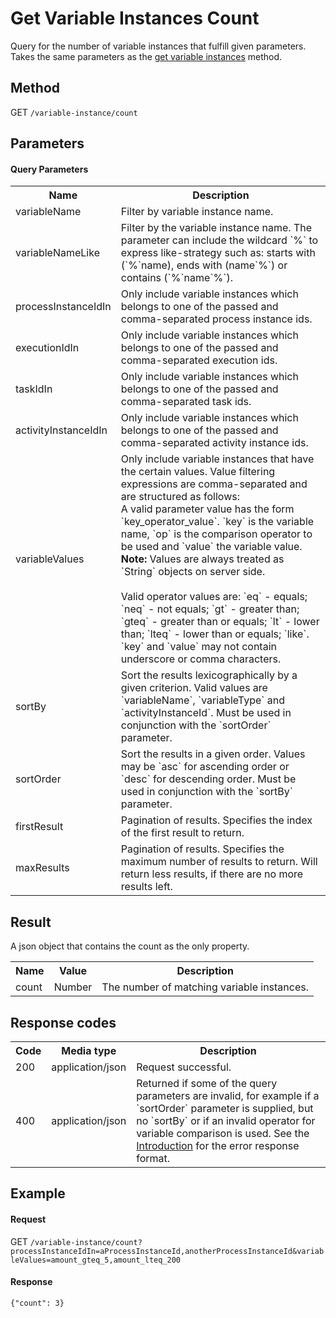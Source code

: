 Get Variable Instances Count
============================

Query for the number of variable instances that fulfill given parameters. Takes the same parameters as the <a href="#!/variable-instance/get-query" doc-location-highlight>get variable instances</a> method.

Method
------

GET `/variable-instance/count`


Parameters
----------  
  
#### Query Parameters

<table class="table table-striped">
  <tr>
    <th>Name</th>
    <th>Description</th>
  </tr>
  <tr>
    <td>variableName</td>
    <td>Filter by variable instance name.</td>
  </tr>
  <tr>
    <td>variableNameLike</td>
    <td>Filter by the variable instance name. The parameter can include the wildcard `%` to express like-strategy such as: starts with (`%`name), ends with (name`%`) or contains (`%`name`%`).</td>
  </tr>
  <tr>
    <td>processInstanceIdIn</td>
    <td>Only include variable instances which belongs to one of the passed and comma-separated process instance ids.</td>
  </tr>
  <tr>
    <td>executionIdIn</td>
    <td>Only include variable instances which belongs to one of the passed and comma-separated execution ids.</td>
  </tr>
  <tr>
    <td>taskIdIn</td>
    <td>Only include variable instances which belongs to one of the passed and comma-separated task ids.</td>
  </tr>
  <tr>
    <td>activityInstanceIdIn</td>
    <td>Only include variable instances which belongs to one of the passed and comma-separated activity instance ids.</td>
  </tr>
  <tr>
    <td>variableValues</td>
    <td>Only include variable instances that have the certain values.
    Value filtering expressions are comma-separated and are structured as follows:<br/>
    A valid parameter value has the form `key_operator_value`.
    `key` is the variable name, `op` is the comparison operator to be used and `value` the variable value.<br/>
    <strong>Note:</strong> Values are always treated as `String` objects on server side.<br/>
    <br/>
    Valid operator values are: `eq` - equals; `neq` - not equals; `gt` - greater than;
    `gteq` - greater than or equals; `lt` - lower than; `lteq` - lower than or equals;
    `like`.<br/>
    `key` and `value` may not contain underscore or comma characters.      
    </td>
  </tr>
  <tr>
    <td>sortBy</td>
    <td>Sort the results lexicographically by a given criterion. Valid values are
    `variableName`, `variableType` and `activityInstanceId`.
    Must be used in conjunction with the `sortOrder` parameter.</td>
  </tr>
  <tr>
    <td>sortOrder</td>
    <td>Sort the results in a given order. Values may be `asc` for ascending order or `desc` for descending order.
    Must be used in conjunction with the `sortBy` parameter.</td>
  </tr>
  <tr>
    <td>firstResult</td>
    <td>Pagination of results. Specifies the index of the first result to return.</td>
  </tr>
  <tr>
    <td>maxResults</td>
    <td>Pagination of results. Specifies the maximum number of results to return. Will return less results, if there are no more results left.</td>
  </tr>
</table>


Result
------

A json object that contains the count as the only property.

<table class="table table-striped">
  <tr>
    <th>Name</th>
    <th>Value</th>
    <th>Description</th>
  </tr>
  <tr>
    <td>count</td>
    <td>Number</td>
    <td>The number of matching variable instances.</td>
  </tr>
</table>


Response codes
--------------  

<table class="table table-striped">
  <tr>
    <th>Code</th>
    <th>Media type</th>
    <th>Description</th>
  </tr>
  <tr>
    <td>200</td>
    <td>application/json</td>
    <td>Request successful.</td>
  </tr>
  <tr>
    <td>400</td>
    <td>application/json</td>
    <td>Returned if some of the query parameters are invalid, for example if a `sortOrder` parameter is supplied, but no `sortBy`
    or if an invalid operator for variable comparison is used. See the <a href="/api-references/rest/#!/overview/introduction">Introduction</a> for the error response format.</td>
  </tr>
</table>

Example
-------

#### Request

<!-- TODO: Insert a 'real' example -->
GET `/variable-instance/count?processInstanceIdIn=aProcessInstanceId,anotherProcessInstanceId&variableValues=amount_gteq_5,amount_lteq_200`

#### Response

    {"count": 3}    
